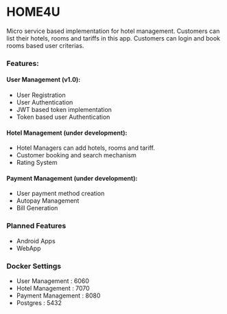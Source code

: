 # HOME4U
Micro service based implementation for hotel management. Customers can list their hotels,
rooms and tariffs in this app. Customers can login and book rooms based user criterias.

### Features:

#### User Management (v1.0):
- User Registration
- User Authentication
- JWT based token implementation
- Token based user Authentication


#### Hotel Management (under development):
- Hotel Managers can add hotels, rooms and tariff.
- Customer booking and search mechanism
- Rating System

#### Payment Management (under development):
- User payment method creation
- Autopay Management
- Bill Generation

### Planned Features
- Android Apps
- WebApp

### Docker Settings
- User Management : 6060
- Hotel Management : 7070
- Payment Management : 8080
- Postgres : 5432
